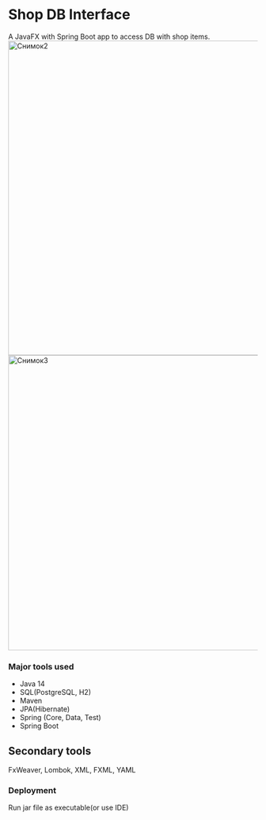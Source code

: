# Shop DB Interface
A JavaFX with Spring Boot app to access DB with shop items.
<img width="635" alt="Снимок2" src="https://user-images.githubusercontent.com/61627180/98289498-52977300-1fb9-11eb-98db-a045bc62647f.PNG">
<img width="596" alt="Снимок3" src="https://user-images.githubusercontent.com/61627180/98289576-69d66080-1fb9-11eb-8dac-35ed85a40052.PNG">
### Major tools used
- Java 14
- SQL(PostgreSQL, H2)
- Maven
- JPA(Hibernate)
- Spring (Core, Data, Test)
- Spring Boot
## Secondary tools 
FxWeaver, Lombok, XML, FXML, YAML
### Deployment
Run jar file as executable(or use IDE)
